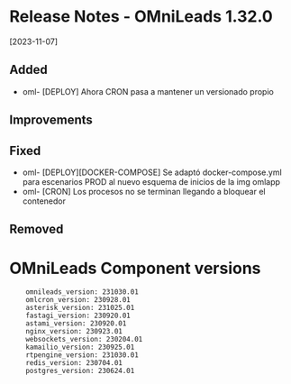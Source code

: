 # Release Notes - OMniLeads 1.32.0
[2023-11-07]

## Added

* oml- [DEPLOY] Ahora CRON pasa a mantener un versionado propio

## Improvements


## Fixed

* oml- [DEPLOY][DOCKER-COMPOSE] Se adaptó docker-compose.yml para escenarios PROD al nuevo esquema de inicios de la img omlapp
* oml- [CRON] Los procesos no se terminan llegando a bloquear el contenedor

## Removed


# OMniLeads Component versions

```
    omnileads_version: 231030.01
    omlcron_version: 230928.01
    asterisk_version: 231025.01
    fastagi_version: 230920.01
    astami_version: 230920.01
    nginx_version: 230923.01
    websockets_version: 230204.01
    kamailio_version: 230925.01
    rtpengine_version: 231030.01
    redis_version: 230704.01
    postgres_version: 230624.01
```

